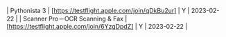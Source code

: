 | Pythonista 3 | [https://testflight.apple.com/join/qDkBu2ur] | Y | 2023-02-22 |
| Scanner Pro－OCR Scanning & Fax | [https://testflight.apple.com/join/6YzgDpdZ] | Y | 2023-02-22 |
